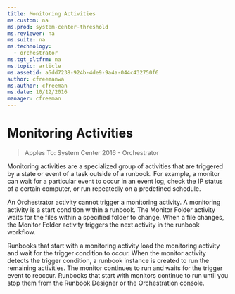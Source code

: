 ```yaml
---
title: Monitoring Activities
ms.custom: na
ms.prod: system-center-threshold
ms.reviewer: na
ms.suite: na
ms.technology:
  - orchestrator
ms.tgt_pltfrm: na
ms.topic: article
ms.assetid: a5dd7238-924b-4de9-9a4a-044c432750f6
author: cfreemanwa
ms.author: cfreeman
ms.date: 10/12/2016
manager: cfreeman
---
```

# Monitoring Activities

> Apples To: System Center 2016 - Orchestrator

Monitoring activities are a specialized group of activities that are triggered by a state or event of a task outside of a runbook. For example, a monitor can wait for a particular event to occur in an event log, check the IP status of a certain computer, or run repeatedly on a predefined schedule.  

An Orchestrator activity cannot trigger a monitoring activity. A monitoring activity is a start condition within a runbook. The Monitor Folder activity waits for the files within a specified folder to change. When a file changes, the Monitor Folder activity triggers the next activity in the runbook workflow.  

Runbooks that start with a monitoring activity load the monitoring activity and wait for the trigger condition to occur. When the monitor activity detects the trigger condition, a runbook instance is created to run the remaining activities. The monitor continues to run and waits for the trigger event to reoccur. Runbooks that start with monitors continue to run until you stop them from the Runbook Designer or the Orchestration console.  
